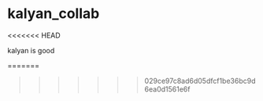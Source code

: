 # kalyan_collab

<<<<<<< HEAD

kalyan is good

=======
>>>>>>> 029ce97c8ad6d05dfcf1be36bc9d6ea0d1561e6f
